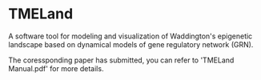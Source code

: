 # TMELand
A software tool for modeling and visualization of Waddington's epigenetic landscape based on dynamical models of gene regulatory network (GRN).


The coressponding paper has submitted, you can refer to 'TMELand Manual.pdf' for more details.

